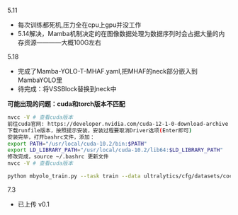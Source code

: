 5.11
- 每次训练都死机,压力全在cpu上gpu并没工作
- 5.14解决，Mamba机制决定的在图像数据处理为数据序列时会占据大量的内存资源————大概100G左右

5.18
- 完成了Mamba-YOLO-T-MHAF.yaml,把MHAF的neck部分嵌入到MambaYOLO里
- 待完成：将VSSBlock替换到neck中

**可能出现的问题：cuda和torch版本不匹配**
```bash
nvcc -V # 查看cuda版本
前往cuda官网: https://developer.nvidia.com/cuda-12-1-0-download-archive
下载runfile版本，按照提示安装，安装过程要取消Driver选项(Enter即可)
安装完毕，打开bashrc文件，添加：
export PATH="/usr/local/cuda-10.2/bin:$PATH" 
export LD_LIBRARY_PATH="/usr/local/cuda-10.2/lib64:$LD_LIBRARY_PATH" 
修改完成，source ~/.bashrc 更新文件
nvcc -V # 查看cuda版本
```


```bash
python mbyolo_train.py --task train --data ultralytics/cfg/datasets/coco.yaml --config ultralytics/cfg/models/mamba-yolo/Mamba-YOLO-T-MHAF.yaml --amp  --project ./output_dir/mscoco --name mambayolo_MHAF --batch_size 32  --device 0,1,2,3 --workers 36
```

7.3
- 已上传 v0.1